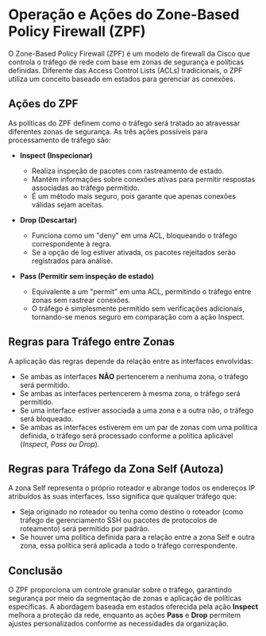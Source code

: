 # Operação e Ações do Zone-Based Policy Firewall (ZPF)

O Zone-Based Policy Firewall (ZPF) é um modelo de firewall da Cisco que controla o tráfego de rede com base em zonas de segurança e políticas definidas. Diferente das Access Control Lists (ACLs) tradicionais, o ZPF utiliza um conceito baseado em estados para gerenciar as conexões.

## Ações do ZPF

As políticas do ZPF definem como o tráfego será tratado ao atravessar diferentes zonas de segurança. As três ações possíveis para processamento de tráfego são:

- **Inspect (Inspecionar)**
  - Realiza inspeção de pacotes com rastreamento de estado.
  - Mantém informações sobre conexões ativas para permitir respostas associadas ao tráfego permitido.
  - É um método mais seguro, pois garante que apenas conexões válidas sejam aceitas.

- **Drop (Descartar)**
  - Funciona como um "deny" em uma ACL, bloqueando o tráfego correspondente à regra.
  - Se a opção de log estiver ativada, os pacotes rejeitados serão registrados para análise.

- **Pass (Permitir sem inspeção de estado)**
  - Equivalente a um "permit" em uma ACL, permitindo o tráfego entre zonas sem rastrear conexões.
  - O tráfego é simplesmente permitido sem verificações adicionais, tornando-se menos seguro em comparação com a ação Inspect.

## Regras para Tráfego entre Zonas

A aplicação das regras depende da relação entre as interfaces envolvidas:

- Se ambas as interfaces **NÃO** pertencerem a nenhuma zona, o tráfego será permitido.
- Se ambas as interfaces pertencerem à mesma zona, o tráfego será permitido.
- Se uma interface estiver associada a uma zona e a outra não, o tráfego será bloqueado.
- Se ambas as interfaces estiverem em um par de zonas com uma política definida, o tráfego será processado conforme a política aplicável (*Inspect, Pass ou Drop*).

## Regras para Tráfego da Zona Self (Autoza)

A zona Self representa o próprio roteador e abrange todos os endereços IP atribuídos às suas interfaces. Isso significa que qualquer tráfego que:

- Seja originado no roteador ou tenha como destino o roteador (como tráfego de gerenciamento SSH ou pacotes de protocolos de roteamento) será permitido por padrão.
- Se houver uma política definida para a relação entre a zona Self e outra zona, essa política será aplicada a todo o tráfego correspondente.

## Conclusão

O ZPF proporciona um controle granular sobre o tráfego, garantindo segurança por meio da segmentação de zonas e aplicação de políticas específicas. A abordagem baseada em estados oferecida pela ação **Inspect** melhora a proteção da rede, enquanto as ações **Pass** e **Drop** permitem ajustes personalizados conforme as necessidades da organização.